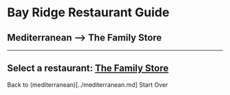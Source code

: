 # Bay Ridge Restaurant Guide
## Mediterranean --> The Family Store
---
Select a restaurant:
[The Family Store](https://familystorecooks.com/)
---
Back to (mediterranean)[../mediterranean.md]
Start Over